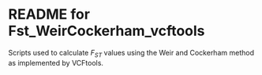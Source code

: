 # README for Fst_WeirCockerham_vcftools

Scripts used to calculate _F<sub>ST</sub>_ values using the Weir and Cockerham method as implemented by VCFtools.
